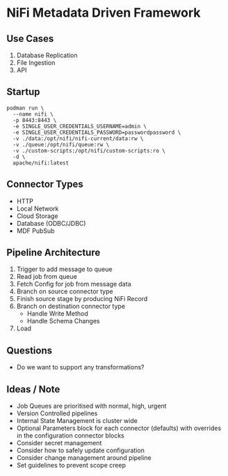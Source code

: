 # NiFi Metadata Driven Framework

## Use Cases

1. Database Replication
1. File Ingestion
1. API

## Startup

```podman
podman run \
  --name nifi \
  -p 8443:8443 \
  -e SINGLE_USER_CREDENTIALS_USERNAME=admin \
  -e SINGLE_USER_CREDENTIALS_PASSWORD=passwordpassword \
  -v ./data:/opt/nifi/nifi-current/data:rw \
  -v ./queue:/opt/nifi/queue:rw \
  -v ./custom-scripts:/opt/nifi/custom-scripts:ro \
  -d \
  apache/nifi:latest
```

## Connector Types

- HTTP
- Local Network
- Cloud Storage
- Database (ODBC/JDBC)
- MDF PubSub

## Pipeline Architecture

1. Trigger to add message to queue
1. Read job from queue
1. Fetch Config for job from message data
1. Branch on source connector type
1. Finish source stage by producing NiFi Record
1. Branch on destination connector type
    - Handle Write Method
    - Handle Schema Changes
1. Load

## Questions

- Do we want to support any transformations?

## Ideas / Note

- Job Queues are prioritised with normal, high, urgent
- Version Controlled pipelines
- Internal State Management is cluster wide
- Optional Parameters block for each connector (defaults) with overrides in the configuration connector blocks
- Consider secret management
- Consider how to safely update configuration
- Consider change management around pipeline
- Set guidelines to prevent scope creep